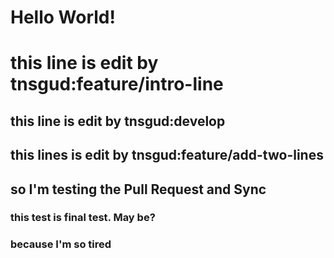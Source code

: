 # Hello World!

# this line is edit by tnsgud:feature/intro-line

## this line is edit by tnsgud:develop

## this lines is edit by tnsgud:feature/add-two-lines

## so I'm testing the Pull Request and Sync

### this test is final test. May be?
### because I'm so tired
